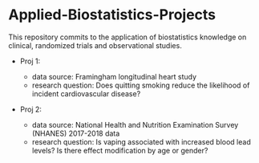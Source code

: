 # Applied-Biostatistics-Projects
This repository commits to the application of biostatistics knowledge on clinical, randomized trials and observational studies.

- Proj 1:
  - data source: Framingham longitudinal heart study
  - research question: Does quitting smoking reduce the likelihood of incident cardiovascular disease?
  
- Proj 2:
  - data source: National Health and Nutrition Examination Survey (NHANES) 2017-2018 data
  - research question: Is vaping associated with increased blood lead levels? Is there effect modification by age or gender?
